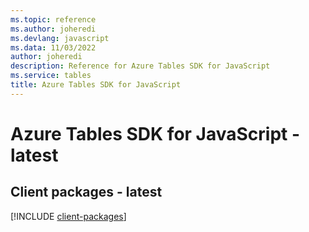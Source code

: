 ```yaml
---
ms.topic: reference
ms.author: joheredi
ms.devlang: javascript
ms.data: 11/03/2022
author: joheredi
description: Reference for Azure Tables SDK for JavaScript
ms.service: tables
title: Azure Tables SDK for JavaScript
---
```

# Azure Tables SDK for JavaScript - latest

## Client packages - latest
[!INCLUDE [client-packages](tables-client-index.md)]